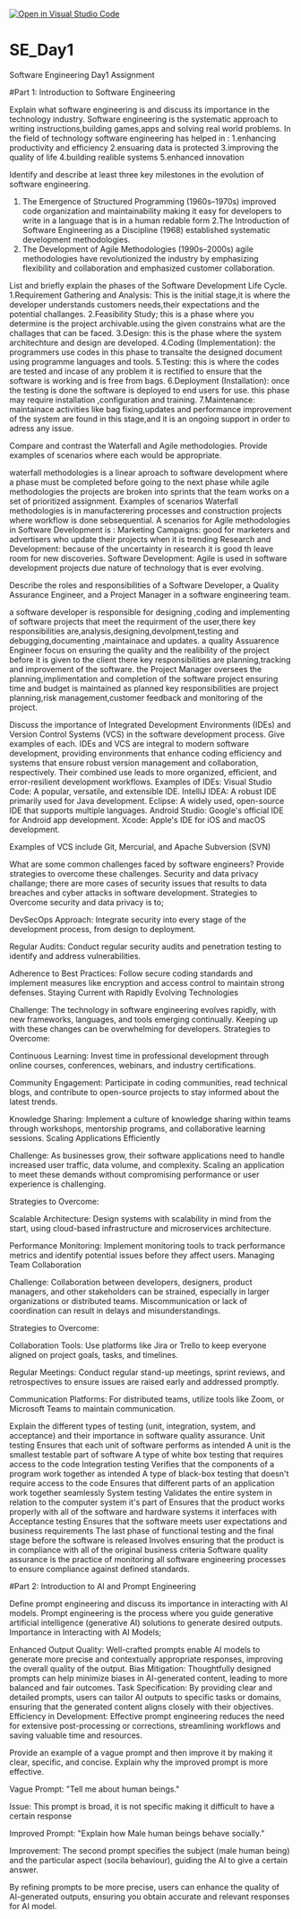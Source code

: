 [![Open in Visual Studio Code](https://classroom.github.com/assets/open-in-vscode-2e0aaae1b6195c2367325f4f02e2d04e9abb55f0b24a779b69b11b9e10269abc.svg)](https://classroom.github.com/online_ide?assignment_repo_id=18535499&assignment_repo_type=AssignmentRepo)
# SE_Day1
Software Engineering Day1 Assignment

#Part 1: Introduction to Software Engineering

Explain what software engineering is and discuss its importance in the technology industry.
Software engineering is the systematic approach to writing instructions,building games,apps  and solving real world problems.
In the field of technology software engineering has helped in :
1.enhancing productivity and efficiency
2.ensuaring data is protected 
3.improving the quality of life
4.building realible systems
5.enhanced innovation 

Identify and describe at least three key milestones in the evolution of software engineering.
1. The Emergence of Structured Programming (1960s–1970s)
   improved code organization and maintainability making it easy for developers to write in a language that is in a human redable form
2.The Introduction of Software Engineering as a Discipline (1968)
established systematic development methodologies.
3. The Development of Agile Methodologies (1990s–2000s)
    agile methodologies have revolutionized the industry by emphasizing flexibility and collaboration and emphasized customer collaboration.

List and briefly explain the phases of the Software Development Life Cycle.
1.Requirement Gathering and Analysis:
This is the initial stage,it is where the developer understands customers needs,their expectations and the potential challanges.
2.Feasibility Study;
this is a phase where you determine is the project archivable.using the given constrains what are the challages that can be faced.
3.Design:
this is the phase where the system architechture and design are developed.
4.Coding (Implementation):
the programmers use codes in this phase to transalte the designed document using programme languages and tools.
5.Testing:
this is where the codes are tested and incase of any problem it is rectified to ensure that the software is working and is free from bags.
6.Deployment (Installation):
once the testing is done the software is deployed to end users for use. this phase may require installation ,configuration and training.
7.Maintenance: 
maintainace activities like bag fixing,updates and performance improvement of the system are found in this stage,and it is an ongoing support in order to adress any issue.


Compare and contrast the Waterfall and Agile methodologies. Provide examples of scenarios where each would be appropriate.

waterfall methodologies is a linear aproach to software development where a phase must be completed before going to the next phase while agile methodologies the projects are broken into sprints that the team works on a set of prioritized assignment.
Examples of scenarios Waterfall methodologies is in manufacterering processes and construction projects where workflow is done sebsequential.
A scenarios  for Agile methodologies in Software Development is :
Marketing Campaigns: good for marketers and advertisers who update their projects when it is trending
Research and Development: because of the uncertainty in research it is good th leave room for new discoveries.
Software Development: Agile is  used in software development projects due nature of technology that is ever evolving.

Describe the roles and responsibilities of a Software Developer, a Quality Assurance Engineer, and a Project Manager in a software engineering team.

a software developer is responsible for designing ,coding and implementing of software projects that meet the requirment of the user,there key responsibilities are,analysis,designing,devolpment,testing and debugging,documenting ,maintainace and updates.
a quality Assuarence Engineer focus on ensuring the quality and the realibility of the project before it is given to the client there key responsibilities are planning,tracking and improvement of the software.
the Project Manager oversees the planning,implimentation and completion of the software project ensuring time and budget is maintained as planned key responsibilities are project planning,risk management,customer feedback and monitoring of the project.

Discuss the importance of Integrated Development Environments (IDEs) and Version Control Systems (VCS) in the software development process. Give examples of each.
IDEs and VCS are integral to modern software development, providing environments that enhance coding efficiency and systems that ensure robust version management and collaboration, respectively. Their combined use leads to more organized, efficient, and error-resilient development workflows.
Examples of IDEs:
Visual Studio Code: A popular, versatile, and extensible IDE. 
IntelliJ IDEA: A robust IDE primarily used for Java development. 
Eclipse: A widely used, open-source IDE that supports multiple languages. 
Android Studio: Google's official IDE for Android app development. 
Xcode: Apple's IDE for iOS and macOS development. 

Examples of VCS include Git, Mercurial, and Apache Subversion (SVN)

What are some common challenges faced by software engineers? Provide strategies to overcome these challenges.
Security and data privacy challange; there are more cases of security issues that results to data breaches and cyber attacks in software development.
 Strategies to Overcome security and data privacy is to;

DevSecOps Approach: Integrate security into every stage of the development process, from design to deployment.

Regular Audits: Conduct regular security audits and penetration testing to identify and address vulnerabilities.

Adherence to Best Practices: Follow secure coding standards and implement measures like encryption and access control to maintain strong defenses.
 Staying Current with Rapidly Evolving Technologies

Challenge: The technology in software engineering evolves rapidly, with new frameworks, languages, and tools emerging continually. Keeping up with these changes can be overwhelming for developers. 
Strategies to Overcome:

Continuous Learning: Invest time in professional development through online courses, conferences, webinars, and industry certifications.

Community Engagement: Participate in coding communities, read technical blogs, and contribute to open-source projects to stay informed about the latest trends.

Knowledge Sharing: Implement a culture of knowledge sharing within teams through workshops, mentorship programs, and collaborative learning sessions.
 Scaling Applications Efficiently

Challenge: As businesses grow, their software applications need to handle increased user traffic, data volume, and complexity. Scaling an application to meet these demands without compromising performance or user experience is challenging. 

Strategies to Overcome:

Scalable Architecture: Design systems with scalability in mind from the start, using cloud-based infrastructure and microservices architecture.

Performance Monitoring: Implement monitoring tools to track performance metrics and identify potential issues before they affect users.
Managing Team Collaboration

Challenge: Collaboration between developers, designers, product managers, and other stakeholders can be strained, especially in larger organizations or distributed teams. Miscommunication or lack of coordination can result in delays and misunderstandings. 

Strategies to Overcome:

Collaboration Tools: Use platforms like Jira or Trello to keep everyone aligned on project goals, tasks, and timelines.

Regular Meetings: Conduct regular stand-up meetings, sprint reviews, and retrospectives to ensure issues are raised early and addressed promptly.

Communication Platforms: For distributed teams, utilize tools like Zoom, or Microsoft Teams to maintain  communication.


Explain the different types of testing (unit, integration, system, and acceptance) and their importance in software quality assurance.
Unit testing
Ensures that each unit of software performs as intended 
A unit is the smallest testable part of software 
A type of white box testing that requires access to the code 
Integration testing
Verifies that the components of a program work together as intended 
A type of black-box testing that doesn't require access to the code 
Ensures that different parts of an application work together seamlessly 
System testing 
Validates the entire system in relation to the computer system it's part of
Ensures that the product works properly with all of the software and hardware systems it interfaces with
Acceptance testing
Ensures that the software meets user expectations and business requirements 
The last phase of functional testing and the final stage before the software is released 
Involves ensuring that the product is in compliance with all of the original business criteria 
Software quality assurance is the practice of monitoring all software engineering processes to ensure compliance against defined standards. 


#Part 2: Introduction to AI and Prompt Engineering


Define prompt engineering and discuss its importance in interacting with AI models.
Prompt engineering is the process where you guide generative artificial intelligence (generative AI) solutions to generate desired outputs.
Importance in Interacting with AI Models;

Enhanced Output Quality: Well-crafted prompts enable AI models to generate more precise and contextually appropriate responses, improving the overall quality of the output.
Bias Mitigation: Thoughtfully designed prompts can help minimize biases in AI-generated content, leading to more balanced and fair outcomes.
Task Specification: By providing clear and detailed prompts, users can tailor AI outputs to specific tasks or domains, ensuring that the generated content aligns closely with their objectives.
Efficiency in Development: Effective prompt engineering reduces the need for extensive post-processing or corrections, streamlining workflows and saving valuable time and resources.

Provide an example of a vague prompt and then improve it by making it clear, specific, and concise. Explain why the improved prompt is more effective.


Vague Prompt: "Tell me about human beings."

Issue: This prompt is broad, it is not specific making it difficult to have a certain response

Improved Prompt: "Explain how Male human beings behave socially."

Improvement: The second  prompt specifies the subject (male human being) and the particular aspect (socila behaviour), guiding the AI to give a certain answer.

By refining prompts to be more precise, users can enhance the quality of AI-generated outputs, ensuring you obtain accurate and relevant responses for AI model.

